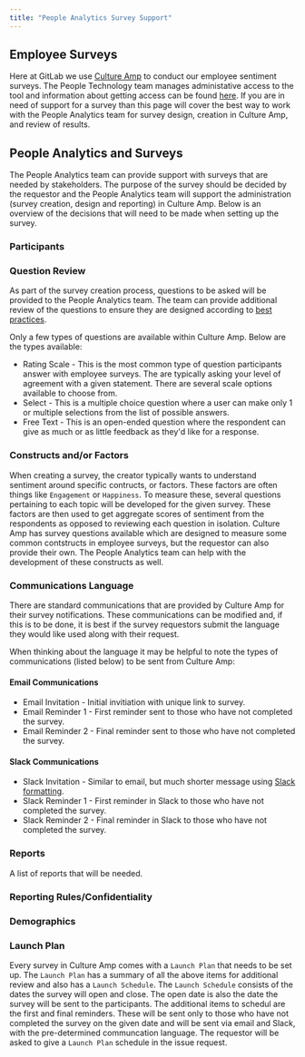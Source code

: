 ```yaml
---
title: "People Analytics Survey Support"
---
```


## Employee Surveys

Here at GitLab we use [Culture Amp](https://www.cultureamp.com/?_gl=1*1gyk1qk*_up*MQ..&gclid=CjwKCAiA1-6sBhAoEiwArqlGPjLjIVfOHjS43kmsU2lBnEd0ad2e5nbZ44fmHE7qVcySj2xWbEyFghoCZ-gQAvD_BwE) to conduct our employee sentiment surveys. The People Technology team manages administative access to the tool and information about getting access can be found [here](/handbook/people-group/#using-culture-amp). If you are in need of support for a survey than this page will cover the best way to work with the People Analytics team for survey design, creation in Culture Amp, and review of results.

## People Analytics and Surveys

The People Analytics team can provide support with surveys that are needed by stakeholders. The purpose of the survey should be decided by the requestor and the People Analytics team will support the administration (survey creation, design and reporting) in Culture Amp. Below is an overview of the decisions that will need to be made when setting up the survey.  

### Participants



### Question Review

As part of the survey creation process, questions to be asked will be provided to the People Analytics team. The team can provide additional review of the questions to ensure they are designed according to [best practices](https://ssw.umich.edu/sites/default/files/documents/events/peg/survey-design.pdf).  

Only a few types of questions are available within Culture Amp. Below are the types available:  

- Rating Scale - This is the most common type of question participants answer with employee surveys. The are typically asking your level of agreement with a given statement. There are several scale options available to choose from.  
- Select - This is a multiple choice question where a user can make only 1 or multiple selections from the list of possible answers.  
- Free Text - This is an open-ended question where the respondent can give as much or as little feedback as they'd like for a response.

### Constructs and/or Factors

When creating a survey, the creator typically wants to understand sentiment around specific contructs, or factors. These factors are often things like `Engagement` or `Happiness`. To measure these, several questions pertaining to each topic will be developed for the given survey. These factors are then used to get aggregate scores of sentiment from the respondents as opposed to reviewing each question in isolation. Culture Amp has survey questions available which are designed to measure some common contstructs in employee surveys, but the requestor can also provide their own. The People Analytics team can help with the development of these constructs as well.

### Communications Language

There are standard communications that are provided by Culture Amp for their survey notifications. These communications can be modified and, if this is to be done, it is best if the survey requestors submit the language they would like used along with their request.  

When thinking about the language it may be helpful to note the types of communications (listed below) to be sent from Culture Amp:  

#### Email Communications

- Email Invitation - Initial invitiation with unique link to survey.  
- Email Reminder 1 - First reminder sent to those who have not completed the survey.
- Email Reminder 2 - Final reminder sent to those who have not completed the survey.  

#### Slack Communications

- Slack Invitation - Similar to email, but much shorter message using [Slack formatting](https://api.slack.com/reference/surfaces/formatting).
- Slack Reminder 1 - First reminder in Slack to those who have not completed the survey.  
- Slack Reminder 2 - Final reminder in Slack to those who have not completed the survey.  

### Reports

A list of reports that will be needed.  

### Reporting Rules/Confidentiality


### Demographics

### Launch Plan

Every survey in Culture Amp comes with a `Launch Plan` that needs to be set up. The `Launch Plan` has a summary of all the above items for additional review and also has a `Launch Schedule`. The `Launch Schedule` consists of the dates the survey will open and close. The open date is also the date the survey will be sent to the participants. The additional items to schedul are the first and final reminders. These will be sent only to those who have not completed the survey on the given date and will be sent via email and Slack, with the pre-determined communcation language. The requestor will be asked to give a `Launch Plan` schedule in the issue request.  
